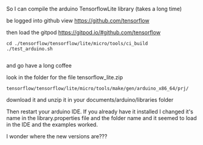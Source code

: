 

So I can compile the arduino TensorflowLite library (takes a long time)

be logged into github
view https://github.com/tensorflow


then load the gitpod  https://gitpod.io/#github.com/tensorflow

```
cd ./tensorflow/tensorflow/lite/micro/tools/ci_build
./test_arduino.sh
 
```

and go have a long coffee

look in the folder for the file tensorflow_lite.zip

```
tensorflow/tensorflow/lite/micro/tools/make/gen/arduino_x86_64/prj/

```

download it and unzip it in your documents/arduino/libraries folder 

Then restart your arduino IDE. If you already have it installed I changed it's name in the library.properties file and the folder name and it seemed to load in the IDE and the examples worked. 

I wonder where the new versions are???
